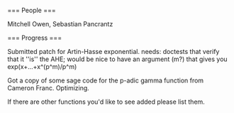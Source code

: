 === People ===

Mitchell Owen, Sebastian Pancrantz

=== Progress ===

Submitted patch for Artin-Hasse exponential.
needs: doctests that verify that it ''is'' the AHE; would be nice to have an argument (m?) that gives you exp(x+...+x^(p^m)/p^m)

Got a copy of some sage code for the p-adic gamma function from Cameron Franc.  Optimizing.

If there are other functions you'd like to see added please list them.
